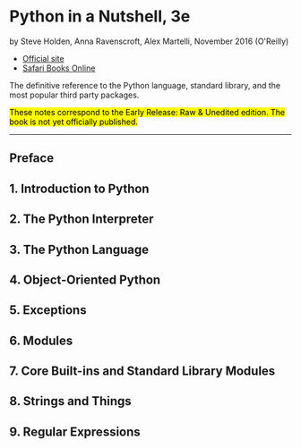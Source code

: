 # Python in a Nutshell, 3e

by Steve Holden, Anna Ravenscroft, Alex Martelli, November 2016 (O'Reilly)

- [Official site](http://shop.oreilly.com/product/0636920012610.do)
- [Safari Books Online](https://www.safaribooksonline.com/library/view/python-in-a/9781491913833/)

The definitive reference to the Python language, standard library, and the most popular third party packages.

<mark>These notes correspond to the Early Release: Raw & Unedited edition.  The book is not yet officially published.</mark>

---

## Preface

## 1. Introduction to Python

## 2. The Python Interpreter

## 3. The Python Language

## 4. Object-Oriented Python

## 5. Exceptions

## 6. Modules

## 7. Core Built-ins and Standard Library Modules

## 8. Strings and Things

## 9. Regular Expressions

